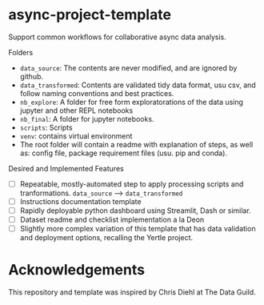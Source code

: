 # async-project-template
Support common workflows for collaborative async data analysis.

Folders
* `data_source`: The contents are never modified, and are ignored by github. 
* `data_transformed`: Contents are validated tidy data format, usu csv, and follow naming conventions and best practices.
* `nb_explore`: A folder for free form exploratorations of the data using jupyter and other REPL notebooks
* `nb_final`: A folder for jupyter notebooks. 
* `scripts`: Scripts
* `venv`: contains virtual environment
* The root folder will contain a readme with explanation of steps, as well as: config file, package requirement files (usu. pip and conda). 

Desired and Implemented Features
* [ ] Repeatable, mostly-automated step to apply processing scripts and tranformations. `data_source` --> `data_transformed`
* [ ] Instructions documentation template
* [ ] Rapidly deployable python dashboard using Streamlit, Dash or similar. 
* [ ] Dataset readme and checklist implementation a la Deon
* [ ] Slightly more complex variation of this template that has data validation and deployment options, recalling the Yertle project. 

# Acknowledgements

This repository and template was inspired by Chris Diehl at The Data Guild. 
